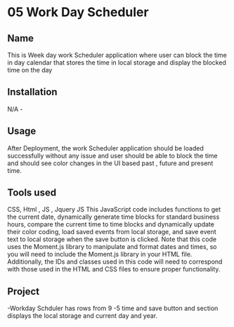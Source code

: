 # 05 Work Day Scheduler

## Name
This is Week day work Scheduler application where user can block the time in day calendar that stores the time in local storage and display the blocked time on the day

## Installation
N/A -

## Usage
After Deployment, the work Scheduler application should be loaded successfully without any issue and user should be able to block the time and should see color changes in the UI based past , future and present time.

## Tools used
CSS, Html , JS , Jquery
JS 
This JavaScript code includes functions to get the current date, dynamically generate time blocks for standard business hours, compare the current time to time blocks and dynamically update their color coding, load saved events from local storage, and save event text to local storage when the save button is clicked. Note that this code uses the Moment.js library to manipulate and format dates and times, so you will need to include the Moment.js library in your HTML file. Additionally, the IDs and classes used in this code will need to correspond with those used in the HTML and CSS files to ensure proper functionality.

## Project 
-Workday Schduler has rows from 9 -5 time and save button and section displays the local storage and current day and year.


